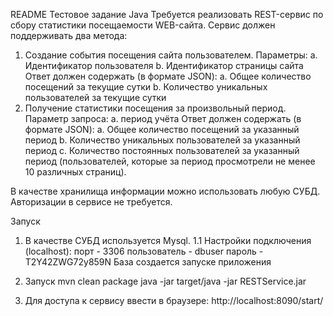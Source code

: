 README
Тестовое задание Java
Требуется реализовать REST-сервис по сбору статистики посещаемости WEB-сайта.
Сервис должен поддерживать два метода:
1. Создание события посещения сайта пользователем. Параметры:
a. Идентификатор пользователя
b. Идентификатор страницы сайта
Ответ должен содержать (в формате JSON):
a. Общее количество посещений за текущие сутки
b. Количество уникальных пользователей за текущие сутки
2. Получение статистики посещения за произвольный период. Параметр запроса:
a. период учёта
Ответ должен содержать (в формате JSON):
a. Общее количество посещений за указанный период
b. Количество уникальных пользователей за указанный период
c. Количество постоянных пользователей за указанный период
(пользователей, которые за период просмотрели не менее 10 различных
страниц).

В качестве хранилища информации можно использовать любую СУБД.
Авторизации в сервисе не требуется.

Запуск
1. В качестве СУБД используется Mysql.
1.1 Настройки подключения (localhost):
  порт - 3306
  пользователь - dbuser
  пароль - T2Y42ZWG72y859N
База создается запуске приложения

2. Запуск
mvn clean package
java -jar target/java -jar RESTService.jar

3. Для доступа к сервису ввести в браузере:
http://localhost:8090/start/

